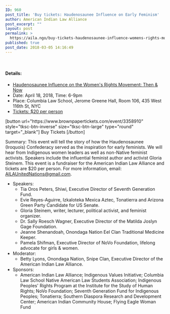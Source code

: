 ```yaml
---
ID: 960
post_title: 'Buy tickets: Haudenosaunee Influence on Early Feminism'
author: American Indian Law Alliance
post_excerpt: ""
layout: post
permalink: >
  https://aila.ngo/buy-tickets-haudenosaunee-influence-womens-rights-movement-now-april-18-2018/
published: true
post_date: 2018-03-05 14:16:49
---
```

&nbsp;
<h4>Details:</h4>
<ul>
 	<li><a href="https://www.brownpapertickets.com/event/3358910">Haudenosaunee Influence on the Women's Rights Movement: Then &amp; Now</a></li>
 	<li>Date: April 18, 2018, Time: 6-9pm</li>
 	<li>Place: Columbia Law School, Jerome Greene Hall, Room 106, 435 West 116th St, NYC</li>
 	<li><a href="https://www.brownpapertickets.com/event/3358910">Tickets: $20 per person</a></li>
</ul>
<!--more-->
[button url="https://www.brownpapertickets.com/event/3358910" style="tksc-btn-inverse" size="tksc-btn-large" type="round" target="_blank"] Buy Tickets [/button]

Summary:
This event will tell the story of how the Haudenosaunee (Iroquois) Confederacy served as the inspiration for early feminists. We will hear from Indigenous women leaders as well as non-Native feminist activists. Speakers include the influential feminist author and activist Gloria Steinem. This event is a fundraiser for the American Indian Law Alliance and tickets are $20 per person. For more information, email: AILAUnitedNations@gmail.com.
<ul>
 	<li>Speakers:
<ul>
 	<li>Tia Oros Peters, Shiwi, Executive Director of Seventh Generation Fund.</li>
 	<li>Evie Reyes-Aguirre, Izkaloteka Mexica Aztec, Tonatierra and Arizona Green Party Candidate for US Senate.</li>
 	<li>Gloria Steinem, writer, lecturer, political activist, and feminist organizer.</li>
 	<li>Dr. Sally Roesch Wagner, Executive Director of the Matilda Joslyn Gage Foundation.</li>
 	<li>Jeanne Shenandoah, Onondaga Nation Eel Clan Traditional Medicine Keeper.</li>
 	<li>Pamela Shifman, Executive Director of NoVo Foundation, lifelong advocate for girls &amp; women.</li>
</ul>
</li>
 	<li>Moderator:
<ul>
 	<li>Betty Lyons, Onondaga Nation, Snipe Clan, Executive Director of the American Indian Law Alliance.</li>
</ul>
</li>
 	<li>Sponsors:
<ul>
 	<li>American Indian Law Alliance; Indigenous Values Initiative; Columbia Law School Native American Law Students Association; Indigenous Peoples' Rights Program at the Institute for the Study of Human Rights; NoVo Foundation; Seventh Generation Fund for Indigenous Peoples; Tonatierra; Southern Diaspora Research and Development Center; American Indian Community House; Flying Eagle Woman Fund</li>
</ul>
</li>
</ul>
